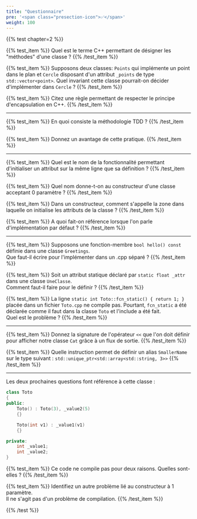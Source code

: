 ```yaml
---
title: "Questionnaire"
pre: '<span class="presection-icon">✅</span>'
weight: 100
---
```


{{% test chapter=2 %}}

{{% test_item %}}
Quel est le terme C++ permettant de désigner les "méthodes" d'une classe ?
{{% /test_item %}}

{{% test_item %}}
Supposons deux classes: `Points` qui implémente un point dans le plan et `Cercle` disposant d'un attribut `_points` de type `std::vector<point>`. Quel invariant cette classe pourrait-on décider d'implémenter dans `Cercle` ?
{{% /test_item %}}

{{% test_item %}}
Citez une règle permettant de respecter le principe d'encapsulation en C++.
{{% /test_item %}}

---

{{% test_item %}}
En quoi consiste la méthodologie TDD ?
{{% /test_item %}}

{{% test_item %}}
Donnez un avantage de cette pratique.
{{% /test_item %}}

---

{{% test_item %}}
Quel est le nom de la fonctionnalité permettant d'initialiser un attribut sur la même ligne que sa définition ?
{{% /test_item %}}

{{% test_item %}}
Quel nom donne-t-on au constructeur d'une classe acceptant 0 paramètre ?
{{% /test_item %}}

{{% test_item %}}
Dans un constructeur, comment s'appelle la zone dans laquelle on initialise les attributs de la classe ?
{{% /test_item %}}

{{% test_item %}}
A quoi fait-on référence lorsque l'on parle d'implémentation par défaut ?
{{% /test_item %}}

---

{{% test_item %}}
Supposons une fonction-membre `bool hello() const` définie dans une classe `Greetings`.  
Que faut-il écrire pour l'implémenter dans un .cpp séparé ?
{{% /test_item %}}

{{% test_item %}}
Soit un attribut statique déclaré par `static float _attr` dans une classe `UneClasse`.  
Comment faut-il faire pour le définir ?
{{% /test_item %}}

{{% test_item %}}
La ligne `static int Toto::fcn_static() { return 1; }` placée dans un fichier `Toto.cpp` ne compile pas.
Pourtant, `fcn_static` a été déclarée comme il faut dans la classe `Toto` et l'include a été fait.  
Quel est le problème ?
{{% /test_item %}}

---

{{% test_item %}}
Donnez la signature de l'opérateur `<<` que l'on doit définir pour afficher notre classe `Cat` grâce à un flux de sortie.
{{% /test_item %}}

{{% test_item %}}
Quelle instruction permet de définir un alias `SmallerName` sur le type suivant : `std::unique_ptr<std::array<std::string, 3>>` 
{{% /test_item %}}

---

Les deux prochaines questions font référence à cette classe :
```cpp
class Toto
{
public:
    Toto() : Toto(3), _value2(5)
    {}

    Toto(int v1) : _value1(v1)
    {}

private:
    int _value1;
    int _value2;
}
```

{{% test_item %}}
Ce code ne compile pas pour deux raisons. Quelles sont-elles ?
{{% /test_item %}}

{{% test_item %}}
Identifiez un autre problème lié au constructeur à 1 paramètre.  
Il ne s'agit pas d'un problème de compilation.
{{% /test_item %}}

{{% /test %}}

<!-- 
A partir du code ci-dessous, indiquez si les instructions (que l'on suppose en dehors de la classe) compilent ou non.  
Si ce n'est pas le cas, précisez la raison.
```cpp
class Dog
{
public:
    Dog();
    Dog(int v1, int v2);

    void set(int v);
    int get() const;

    static int _nb;
    static void call(const Dog& d);

private:
    void move();

    static void speak();
    friend void print(std::ostream& stream, const Dog& dog);
};
```

{{% test_item %}}
`Dog d; auto v = d.get();`
{{% /test_item %}}

{{% test_item %}}
`Dog d; print(std::cout, d);`
{{% /test_item %}}

{{% test_item %}}
`Dog::speak();`
{{% /test_item %}}

{{% test_item %}}
`auto a = Dog::get();`
{{% /test_item %}}

{{% test_item %}}
`Dog d1; Dog d2 = d1;`
{{% /test_item %}}

{{% test_item %}}
`const Dog d; d.set(8);`
{{% /test_item %}}

{{% test_item %}}
`Dog d; d.move();`
{{% /test_item %}}

{{% test_item %}}
`std::cout << Dog::_nb << std::endl;`
{{% /test_item %}}

{{% test_item %}}
`Dog d();`
{{% /test_item %}}

{{% test_item %}}
`Dog d; Dog::call(d);`
{{% /test_item %}}

{{% test_item %}}
`Dog d { -1, 3 };`
{{% /test_item %}} -->
